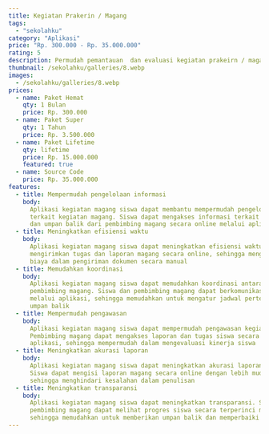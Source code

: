 ```yaml
---
title: Kegiatan Prakerin / Magang
tags:
  - "sekolahku"
category: "Aplikasi"
price: "Rp. 300.000 - Rp. 35.000.000"
rating: 5
description: Permudah pemantauan  dan evaluasi kegiatan prakeirn / magang siswa, penilaian kerja dan laporan aktivitas harian
thumbnail: /sekolahku/galleries/8.webp
images:
  - /sekolahku/galleries/8.webp
prices:
  - name: Paket Hemat
    qty: 1 Bulan
    price: Rp. 300.000
  - name: Paket Super
    qty: 1 Tahun
    price: Rp. 3.500.000
  - name: Paket Lifetime
    qty: lifetime
    price: Rp. 15.000.000
    featured: true
  - name: Source Code
    price: Rp. 35.000.000
features:
  - title: Mempermudah pengelolaan informasi
    body:
      Aplikasi kegiatan magang siswa dapat membantu mempermudah pengelolaan informasi
      terkait kegiatan magang. Siswa dapat mengakses informasi terkait jadwal, tugas,
      dan umpan balik dari pembimbing magang secara online melalui aplikasi.
  - title: Meningkatkan efisiensi waktu
    body:
      Aplikasi kegiatan magang siswa dapat meningkatkan efisiensi waktu. Siswa dapat
      mengirimkan tugas dan laporan magang secara online, sehingga menghemat waktu dan
      biaya dalam pengiriman dokumen secara manual
  - title: Memudahkan koordinasi
    body:
      Aplikasi kegiatan magang siswa dapat memudahkan koordinasi antara siswa dan
      pembimbing magang. Siswa dan pembimbing magang dapat berkomunikasi secara online
      melalui aplikasi, sehingga memudahkan untuk mengatur jadwal pertemuan dan memberikan
      umpan balik
  - title: Mempermudah pengawasan
    body:
      Aplikasi kegiatan magang siswa dapat mempermudah pengawasan kegiatan magang.
      Pembimbing magang dapat mengakses laporan dan tugas siswa secara online melalui
      aplikasi, sehingga mempermudah dalam mengevaluasi kinerja siswa
  - title: Meningkatkan akurasi laporan
    body:
      Aplikasi kegiatan magang siswa dapat meningkatkan akurasi laporan magang.
      Siswa dapat mengisi laporan magang secara online dengan lebih mudah dan terstruktur,
      sehingga menghindari kesalahan dalam penulisan
  - title: Meningkatkan transparansi
    body:
      Aplikasi kegiatan magang siswa dapat meningkatkan transparansi. Siswa dan
      pembimbing magang dapat melihat progres siswa secara terperinci melalui aplikasi,
      sehingga memudahkan untuk memberikan umpan balik dan memperbaiki kekurangan siswa.
---
```

